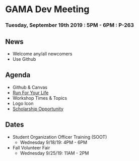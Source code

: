 # GAMA Dev Meeting
### Tuesday, September 19th 2019 : 5PM - 6PM : P-263

## News
 * Welcome any/all newcomers
 * Use Github
 
## Agenda
  * Github & Canvas
  * [Run For Your Life](https://raceroster.com/events/2019/23791/run-for-your-life-5k)
  * Workshop Times & Topics
  * Logo Icon
  * [Scholarship Opportunity](https://www.dannyerricoscholarship.com/)

## Dates
  * Student Organization Officer Training (SOOT) 
    * Wednesday 9/18/19: 4PM - 6PM 
  * Fall Volunteer Fair 
    * Wednesday 9/25/19: 11AM - 2PM 
 
